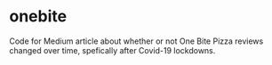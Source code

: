 # onebite

Code for Medium article about whether or not One Bite Pizza reviews changed over time, spefically after Covid-19 lockdowns. 
